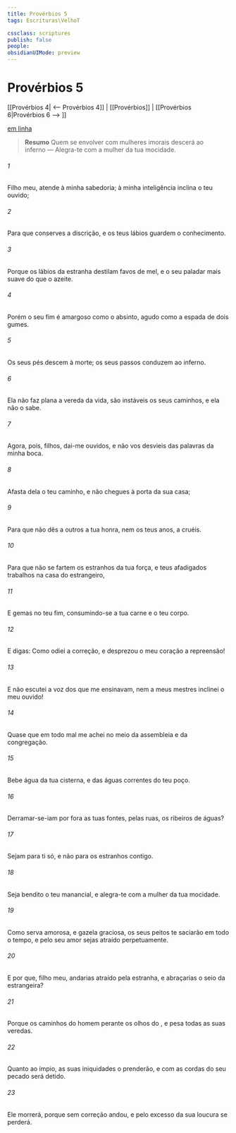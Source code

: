 ```yaml
---
title: Provérbios 5
tags: Escrituras\VelhoT

cssclass: scriptures
publish: false
people:
obsidianUIMode: preview
---
```


# Provérbios 5
[[Provérbios 4| <-- Provérbios 4]] | [[Provérbios]] | [[Provérbios 6|Provérbios 6 --> ]]

[em linha](https://churchofjesuschrist.org/study/scriptures/ot/prov/5?lang=por)

> __Resumo__
Quem se envolver com mulheres imorais descerá ao inferno — Alegra-te com a mulher da tua mocidade.

###### 1 
Filho meu, atende à minha sabedoria; à minha inteligência inclina o teu ouvido;

###### 2 
Para que conserves a discrição, e os teus lábios guardem o conhecimento.

###### 3 
Porque os lábios da estranha destilam favos de mel, e o seu paladar  mais suave do que o azeite.

###### 4 
Porém o seu fim é amargoso como o absinto, agudo como a espada de dois gumes.

###### 5 
Os seus pés descem à morte; os seus passos conduzem ao inferno.

###### 6 
Ela não faz plana a vereda da vida, são instáveis os seus caminhos, e ela não o sabe.

###### 7 
Agora, pois, filhos, dai-me ouvidos, e não vos desvieis das palavras da minha boca.

###### 8 
Afasta dela o teu caminho, e não chegues à porta da sua casa;

###### 9 
Para que não dês a outros a tua honra, nem os teus anos, a cruéis.

###### 10 
Para que não se fartem os estranhos da tua força, e  teus afadigados trabalhos  na casa do estrangeiro,

###### 11 
E gemas no teu fim, consumindo-se a tua carne e o teu corpo.

###### 12 
E digas: Como odiei a correção, e desprezou o meu coração a repreensão!

###### 13 
E não escutei a voz dos que me ensinavam, nem a meus mestres inclinei o meu ouvido!

###### 14 
Quase que em todo mal me achei no meio da assembleia e da congregação.

###### 15 
Bebe água da tua cisterna, e das águas correntes do teu poço.

###### 16 
Derramar-se-iam por fora as tuas fontes,  pelas ruas, os ribeiros de águas?

###### 17 
Sejam para ti só, e não para os estranhos contigo.

###### 18 
Seja bendito o teu manancial, e alegra-te com a mulher da tua mocidade.

###### 19 
Como serva amorosa, e gazela graciosa, os seus peitos te saciarão em todo o tempo, e pelo seu amor sejas atraído perpetuamente.

###### 20 
E por que, filho meu, andarias atraído pela estranha, e abraçarias o seio da estrangeira?

###### 21 
Porque os caminhos do homem  perante os olhos do , e  pesa todas as suas veredas.

###### 22 
Quanto ao ímpio, as suas iniquidades o prenderão, e com as cordas do seu pecado será detido.

###### 23 
Ele morrerá, porque sem correção andou, e pelo excesso da sua loucura se perderá.

